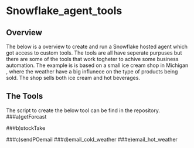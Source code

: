 # Snowflake_agent_tools
## Overview
The below is a overview to create and run a Snowflake hosted agent which got access to custom tools.
The tools are all have seperate purpuses but there are some of the tools that work togheter to achive some business automation.
The example is is based on a small ice cream shop in Michigan , where the weather have a big influnece on the type of products being sold.
The shop sells both ice cream and hot beverages. 

## The Tools
The script to create the below tool can be find in the repository.
###a)getForcast

###b)stockTake

###c)sendPOemail
###d)email_cold_weather
###e)email_hot_weather

